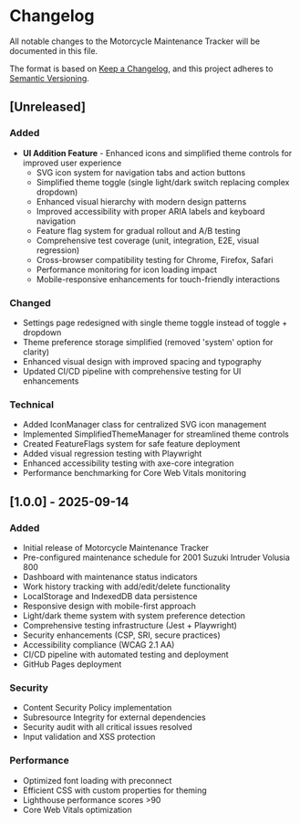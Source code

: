 # Changelog

All notable changes to the Motorcycle Maintenance Tracker will be documented in this file.

The format is based on [Keep a Changelog](https://keepachangelog.com/en/1.0.0/),
and this project adheres to [Semantic Versioning](https://semver.org/spec/v2.0.0.html).

## [Unreleased]

### Added
- **UI Addition Feature** - Enhanced icons and simplified theme controls for improved user experience
  - SVG icon system for navigation tabs and action buttons
  - Simplified theme toggle (single light/dark switch replacing complex dropdown)
  - Enhanced visual hierarchy with modern design patterns
  - Improved accessibility with proper ARIA labels and keyboard navigation
  - Feature flag system for gradual rollout and A/B testing
  - Comprehensive test coverage (unit, integration, E2E, visual regression)
  - Cross-browser compatibility testing for Chrome, Firefox, Safari
  - Performance monitoring for icon loading impact
  - Mobile-responsive enhancements for touch-friendly interactions

### Changed
- Settings page redesigned with single theme toggle instead of toggle + dropdown
- Theme preference storage simplified (removed 'system' option for clarity)
- Enhanced visual design with improved spacing and typography
- Updated CI/CD pipeline with comprehensive testing for UI enhancements

### Technical
- Added IconManager class for centralized SVG icon management
- Implemented SimplifiedThemeManager for streamlined theme controls
- Created FeatureFlags system for safe feature deployment
- Added visual regression testing with Playwright
- Enhanced accessibility testing with axe-core integration
- Performance benchmarking for Core Web Vitals monitoring

## [1.0.0] - 2025-09-14

### Added
- Initial release of Motorcycle Maintenance Tracker
- Pre-configured maintenance schedule for 2001 Suzuki Intruder Volusia 800
- Dashboard with maintenance status indicators
- Work history tracking with add/edit/delete functionality
- LocalStorage and IndexedDB data persistence
- Responsive design with mobile-first approach
- Light/dark theme system with system preference detection
- Comprehensive testing infrastructure (Jest + Playwright)
- Security enhancements (CSP, SRI, secure practices)
- Accessibility compliance (WCAG 2.1 AA)
- CI/CD pipeline with automated testing and deployment
- GitHub Pages deployment

### Security
- Content Security Policy implementation
- Subresource Integrity for external dependencies
- Security audit with all critical issues resolved
- Input validation and XSS protection

### Performance
- Optimized font loading with preconnect
- Efficient CSS with custom properties for theming
- Lighthouse performance scores >90
- Core Web Vitals optimization